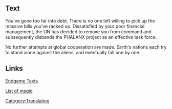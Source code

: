 ## Text

You've gone too far into debt. There is no one left willing to pick up
the massive bills you've racked up. Dissatisfied by your poor financial
management, the UN has decided to remove you from command and
subsequently disbands the PHALANX project as an effective task force.

No further attempts at global cooperation are made. Earth's nations each
try to stand alone against the aliens, and eventually fall one by one.

## Links

[Endgame Texts](Endgame_Texts "wikilink")

[List of msgid](list_of_msgid/Campaigns "wikilink")

[Category:Translating](Category:Translating "wikilink")